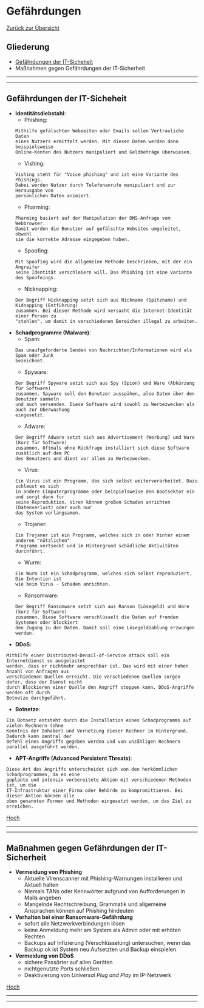 # Gefährdungen

[Zurück zur Übersicht](../readme.md)

## Gliederung

- [Gefährdungen der IT-Sicheheit](#gefährdungen-der-it-sicheheit)
- Maßnahmen gegen Gefährdungen der IT-Sicherheit

---
---

## Gefährdungen der IT-Sicheheit

- **Identitätsdiebstahl**:
    - Phishing: 
    ```text
    Mithilfe gefälschter Webseiten oder Emails sollen Vertrauliche Daten
    eines Nutzers ermittelt werden. Mit diesen Daten werden dann beispielsweise
    Online-Konten des Nutzers manipuliert und Geldbeträge überwiesen.
    ```
    - Vishing:
    ```text
    Vishing steht für "Voice phishing" und ist eine Variante des Phishings.
    Dabei werden Nutzer durch Telefonanrufe manipuliert und zur Herausgabe von 
    persönlichen Daten animiert.
    ```
    - Pharming:
    ```text
    Pharming basiert auf der Manipulation der DNS-Anfrage vom Webbrowser.
    Damit werden die Benutzer auf gefälschte Websites umgeleitet, obwohl 
    sie die korrekte Adresse eingegeben haben.
    ```
    - Spoofing:
    ```text
    Mit Spoofing wird die allgemeine Methode beschrieben, mit der ein Angreifer
    seine Identität verschleiern will. Das Phishing ist eine Variante des Spoofeings.
    ```
    - Nicknapping:
    ```text
    Der Begriff Nicknapping setzt sich aus Nickname (Spitzname) und Kidnapping (Entführung)
    zusammen. Bei dieser Methode wird versucht die Internet-Identität einer Person zu
    "stehlen", um damit in verschiedenen Bereichen illegal zu arbeiten.
    ```
- **Schadprogramme (Malware)**:
    - Spam:
    ```text
    Das unaufgeforderte Senden von Nachrichten/Informationen wird als Spam oder Junk
    bezeichnet.
    ```
    - Spyware:
    ```text
    Der Begriff Spyware setzt sich aus Spy (Spion) und Ware (Abkürzung für Software)
    zusammen. Spyware soll den Benutzer ausspähen, also Daten über den Benutzer sammeln
    und auch versenden. Diese Software wird sowohl zu Werbezwecken als auch zur Überwachung
    eingesetzt.
    ```
    - Adware:
    ```text
    Der Begriff Adware setzt sich aus Advertisement (Werbung) und Ware (Kurz für Software) 
    zusammen. Oftmals ohne Rückfrage installiert sich diese Software zusätlich auf dem PC
    des Benutzers und dient vor allem zu Werbezwecken.
    ```
    - Virus:
    ```text
    Ein Virus ist ein Programm, das sich selbst weiterverarbeitet. Dazu schleust es sich 
    in andere Cimputerprogramme oder beispielsweise den Bootsektor ein und sorgt dann für
    seine Reproduktion. Viren können großen Schaden anrichten (Datenverlust) oder auch nur 
    das System verlangsamen.
    ```
    - Trojaner:
    ```text
    Ein Trojaner ist ein Programm, welches sich in oder hinter einem anderen "nützlichen"
    Programm vertseckt und im Hintergrund schädliche Aktivitäten durchführt.
    ```
    - Wurm:
    ```text
    Ein Wurm ist ein Schadprogramm, welches sich selbst reproduziert. Die Intention ist
    wie beim Virus - Schaden anrichten.
    ```
    - Ransomware:
    ```text
    Der Begriff Ransomware setzt sich aus Ranson (Lösegeld) und Ware (kurz für Software)
    zusammen. Diese Software verschlüsselt die Daten auf fremden Systemen oder blockiert 
    den Zugang zu den Daten. Damit soll eine Lösegeldzahlung erzwungen werden.
    ```
- **DDoS**:
```text
Mithilfe einer Distributed-Denail-of-Service attack soll ein Internetdienst so ausgelastet
werden, dass er nichtmehr ansprechbar ist. Das wird mit einer hohen Anzahl von Anfragen aus
verschiedenen Quellen erreicht. Die verschiedenen Quellen sorgen dafür, dass der Dienst nicht 
durch Blockieren einer Quelle den Angriff stoppen kann. DDoS-Angriffe werden oft durch
Botnetze durchgeführt.
```

- **Botnetze**:
```text
Ein Botnetz entsteht durch die Installation eines Schadprogramms auf vielen Rechnern (ohne
Kenntnis der Inhaber) und Vernetzung dieser Rechner im Hintergrund. Dadurch kann zentral der
Befehl eines Angriffs gegeben werden und von unzähligen Rechnern parallel ausgeführt werden.
```

- **APT-Angriffe (Advanced Persistent Threats)**:
```text
Diese Art des Angriffs unterscheidet sich von den herkömmlichen Schadprogrammen, da es eine
geplante und intensiv vorbereitete Aktion mit verschiedenen Methoden ist, um die 
IT-Infrastruktur einer Firma oder Behörde zu kompromittieren. Bei dieser Aktion können alle
oben genannten Formen und Methoden eingesetzt werden, um das Ziel zu erreichen.
```

[Hoch](#gliederung)

---
---

## Maßnahmen gegen Gefährdungen der IT-Sicherheit

- **Vermeidung von Phishing**
  - Aktuelle Virenscanner mit Phishing-Warnungen installieren und Aktuell halten
  - Niemals TANs oder Kennwörter aufgrund von Aufforderungen in Mails angeben
  - Mangelnde Rechtschreibung, Grammatik und allgemeine Ansprachen können auf Phishing hindeuten
- **Verhalten bei einer Ransomware-Gefährdung**
  - sofort alle Netzwerkverbindungen lösen
  - keine Anmeldung mehr am System als Admin oder mit erhöten Rechten
  - Backups auf Infizierung (Verschlüsselung) untersuchen, wenn das Backup ok ist System neu Aufsetzten und Backup einspielen
- **Vermeidung von DDoS**
  - sichere Passörter auf allen Geräten
  - nichtgenutzte Ports schließen
  - Deaktivierung von *Universal Plug and Play* im IP-Netzwerk

[Hoch](#gliederung)

---
---
